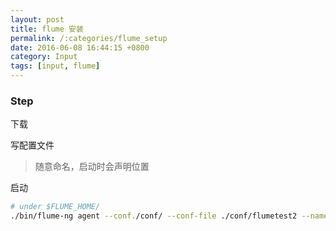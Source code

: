 ```yaml
---
layout: post
title: flume 安装
permalink: /:categories/flume_setup
date: 2016-06-08 16:44:15 +0800
category: Input
tags: [input, flume]
---
```


### Step

下载

写配置文件

> 随意命名，启动时会声明位置

启动

```bash
# under $FLUME_HOME/
./bin/flume-ng agent --conf./conf/ --conf-file ./conf/flumetest2 --name a1-Dflume.root.logger=INFO,console
```
